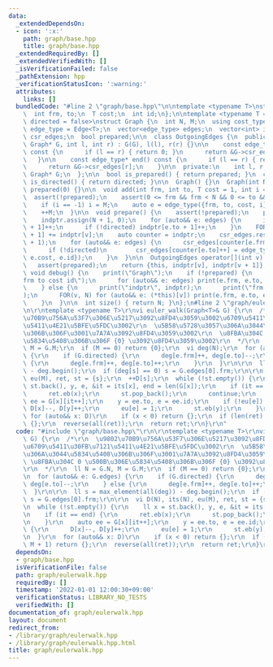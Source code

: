 ```yaml
---
data:
  _extendedDependsOn:
  - icon: ':x:'
    path: graph/base.hpp
    title: graph/base.hpp
  _extendedRequiredBy: []
  _extendedVerifiedWith: []
  _isVerificationFailed: false
  _pathExtension: hpp
  _verificationStatusIcon: ':warning:'
  attributes:
    links: []
  bundledCode: "#line 2 \"graph/base.hpp\"\n\ntemplate <typename T>\nstruct Edge {\n\
    \  int frm, to;\n  T cost;\n  int id;\n};\n\ntemplate <typename T = int, bool\
    \ directed = false>\nstruct Graph {\n  int N, M;\n  using cost_type = T;\n  using\
    \ edge_type = Edge<T>;\n  vector<edge_type> edges;\n  vector<int> indptr;\n  vector<edge_type>\
    \ csr_edges;\n  bool prepared;\n\n  class OutgoingEdges {\n  public:\n    OutgoingEdges(const\
    \ Graph* G, int l, int r) : G(G), l(l), r(r) {}\n\n    const edge_type* begin()\
    \ const {\n      if (l == r) { return 0; }\n      return &G->csr_edges[l];\n \
    \   }\n\n    const edge_type* end() const {\n      if (l == r) { return 0; }\n\
    \      return &G->csr_edges[r];\n    }\n\n  private:\n    int l, r;\n    const\
    \ Graph* G;\n  };\n\n  bool is_prepared() { return prepared; }\n  constexpr bool\
    \ is_directed() { return directed; }\n\n  Graph() {}\n  Graph(int N) : N(N), M(0),\
    \ prepared(0) {}\n\n  void add(int frm, int to, T cost = 1, int i = -1) {\n  \
    \  assert(!prepared);\n    assert(0 <= frm && frm < N && 0 <= to && to < N);\n\
    \    if (i == -1) i = M;\n    auto e = edge_type({frm, to, cost, i});\n    edges.eb(e);\n\
    \    ++M;\n  }\n\n  void prepare() {\n    assert(!prepared);\n    prepared = true;\n\
    \    indptr.assign(N + 1, 0);\n    for (auto&& e: edges) {\n      indptr[e.frm\
    \ + 1]++;\n      if (!directed) indptr[e.to + 1]++;\n    }\n    FOR(v, N) indptr[v\
    \ + 1] += indptr[v];\n    auto counter = indptr;\n    csr_edges.resize(indptr.back()\
    \ + 1);\n    for (auto&& e: edges) {\n      csr_edges[counter[e.frm]++] = e;\n\
    \      if (!directed)\n        csr_edges[counter[e.to]++] = edge_type({e.to, e.frm,\
    \ e.cost, e.id});\n    }\n  }\n\n  OutgoingEdges operator[](int v) const {\n \
    \   assert(prepared);\n    return {this, indptr[v], indptr[v + 1]};\n  }\n\n \
    \ void debug() {\n    print(\"Graph\");\n    if (!prepared) {\n      print(\"\
    frm to cost id\");\n      for (auto&& e: edges) print(e.frm, e.to, e.cost, e.id);\n\
    \    } else {\n      print(\"indptr\", indptr);\n      print(\"frm to cost id\"\
    );\n      FOR(v, N) for (auto&& e: (*this)[v]) print(e.frm, e.to, e.cost, e.id);\n\
    \    }\n  }\n\n  int size() { return N; }\n};\n#line 2 \"graph/eulerwalk.hpp\"\
    \n\r\ntemplate <typename T>\r\nvi euler_walk(Graph<T>& G) {\r\n  /*\r\n  \u9802\
    \u70B9\u756A\u53F7\u306E\u5217\u3092\u8FD4\u3059\u3002\u6709\u5411\u30FB\u7121\
    \u5411\u4E21\u5BFE\u5FDC\u3002\r\n  \u5B58\u5728\u3057\u306A\u3044\u5834\u5408\
    \u306B\u306F\u3001\u7A7A\u3092\u8FD4\u3059\u3002\r\n  \u8FBA\u304C 0 \u500B\u306E\
    \u5834\u5408\u306B\u306F {0} \u3092\u8FD4\u3059\u3002\r\n  */\r\n  ll N = G.N,\
    \ M = G.M;\r\n  if (M == 0) return {0};\r\n  vi deg(N);\r\n  for (auto&& e: G.edges)\
    \ {\r\n    if (G.directed) {\r\n      deg[e.frm]++, deg[e.to]--;\r\n    } else\
    \ {\r\n      deg[e.frm]++, deg[e.to]++;\r\n    }\r\n  }\r\n\r\n  ll s = max_element(all(deg))\
    \ - deg.begin();\r\n  if (deg[s] == 0) s = G.edges[0].frm;\r\n\r\n  vi D(N), its(N),\
    \ eu(M), ret, st = {s};\r\n  ++D[s];\r\n  while (!st.empty()) {\r\n    ll x =\
    \ st.back(), y, e, &it = its[x], end = len(G[x]);\r\n    if (it == end) {\r\n\
    \      ret.eb(x);\r\n      st.pop_back();\r\n      continue;\r\n    }\r\n    auto\
    \ ee = G[x][it++];\r\n    y = ee.to, e = ee.id;\r\n    if (!eu[e]) {\r\n     \
    \ D[x]--, D[y]++;\r\n      eu[e] = 1;\r\n      st.eb(y);\r\n    }\r\n  }\r\n \
    \ for (auto&& x: D)\r\n    if (x < 0) return {};\r\n  if (len(ret) != M + 1) return\
    \ {};\r\n  reverse(all(ret));\r\n  return ret;\r\n}\r\n"
  code: "#include \"graph/base.hpp\"\r\n\r\ntemplate <typename T>\r\nvi euler_walk(Graph<T>&\
    \ G) {\r\n  /*\r\n  \u9802\u70B9\u756A\u53F7\u306E\u5217\u3092\u8FD4\u3059\u3002\
    \u6709\u5411\u30FB\u7121\u5411\u4E21\u5BFE\u5FDC\u3002\r\n  \u5B58\u5728\u3057\
    \u306A\u3044\u5834\u5408\u306B\u306F\u3001\u7A7A\u3092\u8FD4\u3059\u3002\r\n \
    \ \u8FBA\u304C 0 \u500B\u306E\u5834\u5408\u306B\u306F {0} \u3092\u8FD4\u3059\u3002\
    \r\n  */\r\n  ll N = G.N, M = G.M;\r\n  if (M == 0) return {0};\r\n  vi deg(N);\r\
    \n  for (auto&& e: G.edges) {\r\n    if (G.directed) {\r\n      deg[e.frm]++,\
    \ deg[e.to]--;\r\n    } else {\r\n      deg[e.frm]++, deg[e.to]++;\r\n    }\r\n\
    \  }\r\n\r\n  ll s = max_element(all(deg)) - deg.begin();\r\n  if (deg[s] == 0)\
    \ s = G.edges[0].frm;\r\n\r\n  vi D(N), its(N), eu(M), ret, st = {s};\r\n  ++D[s];\r\
    \n  while (!st.empty()) {\r\n    ll x = st.back(), y, e, &it = its[x], end = len(G[x]);\r\
    \n    if (it == end) {\r\n      ret.eb(x);\r\n      st.pop_back();\r\n      continue;\r\
    \n    }\r\n    auto ee = G[x][it++];\r\n    y = ee.to, e = ee.id;\r\n    if (!eu[e])\
    \ {\r\n      D[x]--, D[y]++;\r\n      eu[e] = 1;\r\n      st.eb(y);\r\n    }\r\
    \n  }\r\n  for (auto&& x: D)\r\n    if (x < 0) return {};\r\n  if (len(ret) !=\
    \ M + 1) return {};\r\n  reverse(all(ret));\r\n  return ret;\r\n}\r\n"
  dependsOn:
  - graph/base.hpp
  isVerificationFile: false
  path: graph/eulerwalk.hpp
  requiredBy: []
  timestamp: '2022-01-01 12:00:30+09:00'
  verificationStatus: LIBRARY_NO_TESTS
  verifiedWith: []
documentation_of: graph/eulerwalk.hpp
layout: document
redirect_from:
- /library/graph/eulerwalk.hpp
- /library/graph/eulerwalk.hpp.html
title: graph/eulerwalk.hpp
---
```

